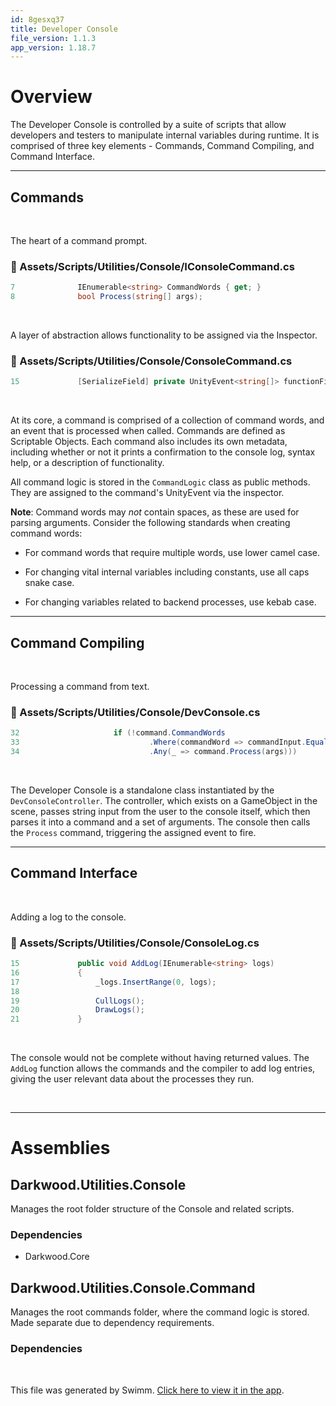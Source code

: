 ```yaml
---
id: 8gesxq37
title: Developer Console
file_version: 1.1.3
app_version: 1.18.7
---
```


# Overview

The Developer Console is controlled by a suite of scripts that allow developers and testers to manipulate internal variables during runtime. It is comprised of three key elements - Commands, Command Compiling, and Command Interface.

* * *

## Commands

<br/>

The heart of a command prompt.
<!-- NOTE-swimm-snippet: the lines below link your snippet to Swimm -->
### 📄 Assets/Scripts/Utilities/Console/IConsoleCommand.cs
```c#
7              IEnumerable<string> CommandWords { get; }
8              bool Process(string[] args);
```

<br/>

A layer of abstraction allows functionality to be assigned via the Inspector.
<!-- NOTE-swimm-snippet: the lines below link your snippet to Swimm -->
### 📄 Assets/Scripts/Utilities/Console/ConsoleCommand.cs
```c#
15             [SerializeField] private UnityEvent<string[]> functionField;
```

<br/>

At its core, a command is comprised of a collection of command words, and an event that is processed when called. Commands are defined as Scriptable Objects. Each command also includes its own metadata, including whether or not it prints a confirmation to the console log, syntax help, or a description of functionality.

All command logic is stored in the `CommandLogic`<swm-token data-swm-token=":Assets/Scripts/Utilities/Console/Commands/CommandLogic.cs:8:5:5:`    public class CommandLogic : MonoBehaviour`"/> class as public methods. They are assigned to the command's UnityEvent via the inspector.

**Note**: Command words may _not_ contain spaces, as these are used for parsing arguments. Consider the following standards when creating command words:

*   For command words that require multiple words, use lower camel case.

*   For changing vital internal variables including constants, use all caps snake case.

*   For changing variables related to backend processes, use kebab case.

* * *

## Command Compiling

<br/>

Processing a command from text.
<!-- NOTE-swimm-snippet: the lines below link your snippet to Swimm -->
### 📄 Assets/Scripts/Utilities/Console/DevConsole.cs
```c#
32                     if (!command.CommandWords
33                             .Where(commandWord => commandInput.Equals(commandWord, StringComparison.OrdinalIgnoreCase))
34                             .Any(_ => command.Process(args))) 
```

<br/>

The Developer Console is a standalone class instantiated by the `DevConsoleController`<swm-token data-swm-token=":Assets/Scripts/Utilities/Console/DevConsoleController.cs:10:5:5:`    public class DevConsoleController : Singleton&lt;DevConsoleController&gt;`"/>. The controller, which exists on a GameObject in the scene, passes string input from the user to the console itself, which then parses it into a command and a set of arguments. The console then calls the `Process`<swm-token data-swm-token=":Assets/Scripts/Utilities/Console/Commands/Command.cs:9:7:7:`        public override bool Process(string[] args)`"/> command, triggering the assigned event to fire.

* * *

## Command Interface

<br/>

Adding a log to the console.
<!-- NOTE-swimm-snippet: the lines below link your snippet to Swimm -->
### 📄 Assets/Scripts/Utilities/Console/ConsoleLog.cs
```c#
15             public void AddLog(IEnumerable<string> logs)
16             {
17                 _logs.InsertRange(0, logs);
18                 
19                 CullLogs();
20                 DrawLogs();
21             }
```

<br/>

The console would not be complete without having returned values. The `AddLog`<swm-token data-swm-token=":Assets/Scripts/Utilities/Console/ConsoleLog.cs:15:5:5:`        public void AddLog(IEnumerable&lt;string&gt; logs)`"/> function allows the commands and the compiler to add log entries, giving the user relevant data about the processes they run.

<br/>

* * *

# Assemblies

## Darkwood.Utilities.Console

Manages the root folder structure of the Console and related scripts.

### Dependencies

*   Darkwood.Core

## Darkwood.Utilities.Console.Command

Manages the root commands folder, where the command logic is stored. Made separate due to dependency requirements.

### Dependencies

<br/>

This file was generated by Swimm. [Click here to view it in the app](https://app.swimm.io/repos/Z2l0aHViJTNBJTNBZGFya3dvb2QlM0ElM0FwaWRpZQ==/docs/8gesxq37).
